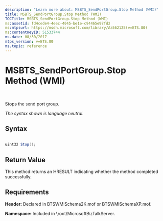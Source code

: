 ```yaml
---
description: "Learn more about: MSBTS_SendPortGroup.Stop Method (WMI)"
title: MSBTS_SendPortGroup.Stop Method (WMI)
TOCTitle: MSBTS_SendPortGroup.Stop Method (WMI)
ms:assetid: fd4cede4-4eec-4045-be1e-c94465e97fd2
ms:mtpsurl: https://msdn.microsoft.com/library/Aa562125(v=BTS.80)
ms:contentKeyID: 51533744
ms.date: 08/30/2017
mtps_version: v=BTS.80
ms.topic: reference
---
```


# MSBTS\_SendPortGroup.Stop Method (WMI)

 

Stops the send port group.

*The syntax shown is language neutral.*

## Syntax

```C#
  
uint32 Stop();  
```

## Return Value

This method returns an HRESULT indicating whether the method completed successfully.

## Requirements

**Header:** Declared in BTSWMISchema2K.mof or BTSWMISchemaXP.mof.

**Namespace:** Included in \\root\\MicrosoftBizTalkServer.

